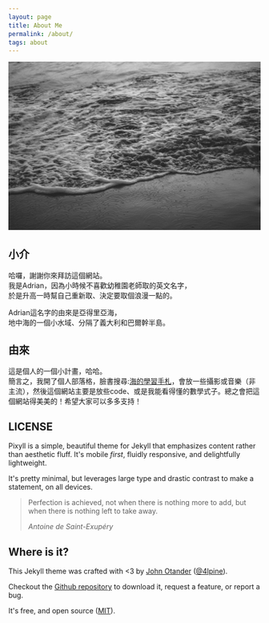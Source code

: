 ```yaml
---
layout: page
title: About Me
permalink: /about/
tags: about
---
```

![sea](images/sea.jpg)
## 小介

哈囉，謝謝你來拜訪這個網站。  
我是Adrian，因為小時候不喜歡幼稚園老師取的英文名字，  
於是升高一時幫自己重新取、決定要取個浪漫一點的。  

Adrian這名字的由來是亞得里亞海，  
地中海的一個小水域、分隔了義大利和巴爾幹半島。  

## 由來

這是個人的一個小計畫，哈哈。  
簡言之，我開了個人部落格，臉書搜尋:[海的學習手札](https://www.facebook.com/adriaticsea2017/)，會放一些攝影或音樂（非主流），然後這個網站主要是放些code、或是我能看得懂的數學式子。總之會把這個網站得美美的！希望大家可以多多支持！  

## LICENSE

Pixyll is a simple, beautiful theme for Jekyll that emphasizes content rather than aesthetic fluff. It's mobile _first_, fluidly responsive, and delightfully lightweight.

It's pretty minimal, but leverages large type and drastic contrast to make a statement, on all devices.

<blockquote>
  <p>
    Perfection is achieved, not when there is nothing more to add, but when there is nothing left to take away.
  </p>
  <footer><cite title="Antoine de Saint-Exupéry">Antoine de Saint-Exupéry</cite></footer>
</blockquote>

## Where is it?

This Jekyll theme was crafted with <3 by [John Otander](http://johnotander.com)
([@4lpine](https://twitter.com/4lpine)).

Checkout the [Github repository](https://github.com/johnotander/pixyll) to download it, request a feature, or report a bug.

It's free, and open source ([MIT](http://opensource.org/licenses/MIT)).
